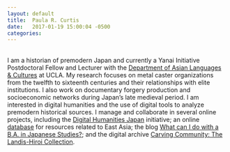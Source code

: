 ```yaml
---
layout: default
title:  Paula R. Curtis
date:   2017-01-19 15:00:04 -0500
categories:
---
```


&nbsp;<br>
I am a historian of premodern Japan and currently a Yanai Initiative Postdoctoral Fellow and Lecturer with the <a href="https://www.alc.ucla.edu/">Department of Asian Languages & Cultures</a> at UCLA. My research focuses on metal caster organizations from the twelfth to sixteenth centuries and their relationships with elite institutions. I also work on documentary forgery production and socioeconomic networks during Japan’s late medieval period. I am interested in digital humanities and the use of digital tools to analyze premodern historical sources. I manage and collaborate in several online projects, including the <a href="http://dhjapan.org/">Digital Humanities Japan</a> initiative; an online <a href="http://prcurtis.com/DH/resources">database</a> for resources related to East Asia; the blog <a href="https://shinpaideshou.wordpress.com/">What can I do with a B.A. in Japanese Studies?</a>; and the digital archive <a href="https://carvingcommunity-dentouart.com/">Carving Community: The Landis-Hiroi Collection</a>.
